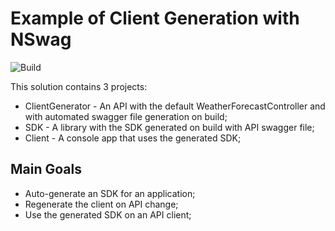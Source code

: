 Example of Client Generation with NSwag
============

![Build](https://github.com/Tff27/Api-Client-Autogeneration/actions/workflows/dotnet.yml/badge.svg)

This solution contains 3 projects:
* ClientGenerator - An API with the default WeatherForecastController and with automated swagger file generation on build;
* SDK - A library with the SDK generated on build with API swagger file;
* Client - A console app that uses the generated SDK;

## Main Goals
* Auto-generate an SDK for an application;
* Regenerate the client on API change;
* Use the generated SDK on an API client;
